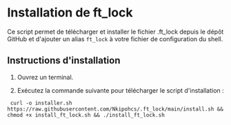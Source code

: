 # Installation de ft_lock

Ce script permet de télécharger et installer le fichier .ft_lock depuis le dépôt GitHub et d'ajouter un alias `ft_lock` à votre fichier de configuration du shell.

## Instructions d'installation

1. Ouvrez un terminal.

2. Exécutez la commande suivante pour télécharger le script d'installation :
   
  ```
   curl -o installer.sh https://raw.githubusercontent.com/Nkipohcs/.ft_lock/main/install.sh && chmod +x install_ft_lock.sh && ./install_ft_lock.sh
  ```
